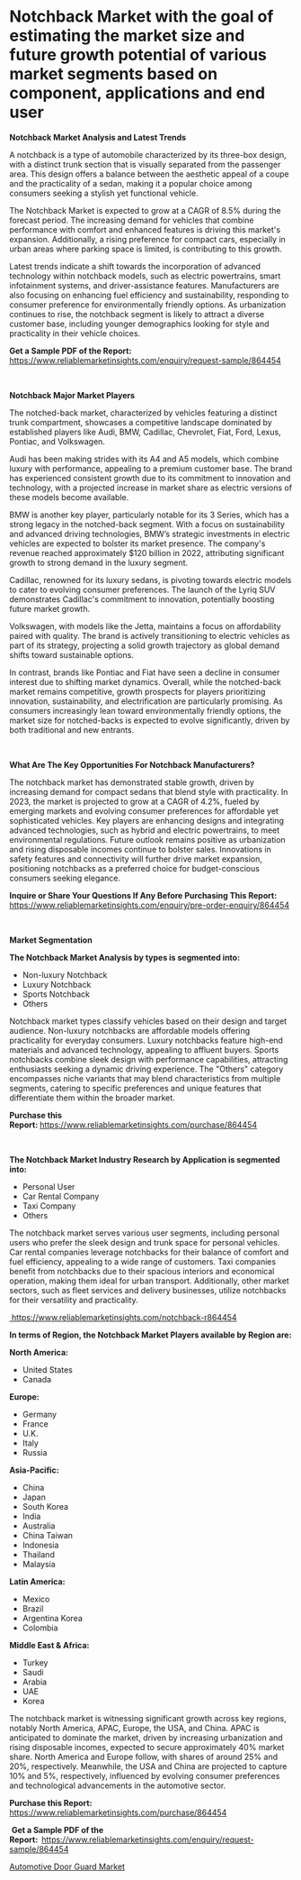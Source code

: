 <p><h1>Notchback Market with the goal of estimating the market size and future growth potential of various market segments based on component, applications and end user</h1></p><p><strong>Notchback Market Analysis and Latest Trends</strong></p>
<p><p>A notchback is a type of automobile characterized by its three-box design, with a distinct trunk section that is visually separated from the passenger area. This design offers a balance between the aesthetic appeal of a coupe and the practicality of a sedan, making it a popular choice among consumers seeking a stylish yet functional vehicle.</p><p>The Notchback Market is expected to grow at a CAGR of 8.5% during the forecast period. The increasing demand for vehicles that combine performance with comfort and enhanced features is driving this market's expansion. Additionally, a rising preference for compact cars, especially in urban areas where parking space is limited, is contributing to this growth.</p><p>Latest trends indicate a shift towards the incorporation of advanced technology within notchback models, such as electric powertrains, smart infotainment systems, and driver-assistance features. Manufacturers are also focusing on enhancing fuel efficiency and sustainability, responding to consumer preference for environmentally friendly options. As urbanization continues to rise, the notchback segment is likely to attract a diverse customer base, including younger demographics looking for style and practicality in their vehicle choices.</p></p>
<p><strong>Get a Sample PDF of the Report:&nbsp;</strong> <a href="https://www.reliablemarketinsights.com/enquiry/request-sample/864454?utm_campaign=2891&utm_medium=2&utm_source=Github&utm_content=ia&utm_term=30032025&utm_id=notchback">https://www.reliablemarketinsights.com/enquiry/request-sample/864454</a></p>
<p>&nbsp;</p>
<p><strong>Notchback Major Market Players</strong></p>
<p><p>The notched-back market, characterized by vehicles featuring a distinct trunk compartment, showcases a competitive landscape dominated by established players like Audi, BMW, Cadillac, Chevrolet, Fiat, Ford, Lexus, Pontiac, and Volkswagen. </p><p>Audi has been making strides with its A4 and A5 models, which combine luxury with performance, appealing to a premium customer base. The brand has experienced consistent growth due to its commitment to innovation and technology, with a projected increase in market share as electric versions of these models become available.</p><p>BMW is another key player, particularly notable for its 3 Series, which has a strong legacy in the notched-back segment. With a focus on sustainability and advanced driving technologies, BMW’s strategic investments in electric vehicles are expected to bolster its market presence. The company's revenue reached approximately $120 billion in 2022, attributing significant growth to strong demand in the luxury segment.</p><p>Cadillac, renowned for its luxury sedans, is pivoting towards electric models to cater to evolving consumer preferences. The launch of the Lyriq SUV demonstrates Cadillac's commitment to innovation, potentially boosting future market growth.</p><p>Volkswagen, with models like the Jetta, maintains a focus on affordability paired with quality. The brand is actively transitioning to electric vehicles as part of its strategy, projecting a solid growth trajectory as global demand shifts toward sustainable options.</p><p>In contrast, brands like Pontiac and Fiat have seen a decline in consumer interest due to shifting market dynamics. Overall, while the notched-back market remains competitive, growth prospects for players prioritizing innovation, sustainability, and electrification are particularly promising. As consumers increasingly lean toward environmentally friendly options, the market size for notched-backs is expected to evolve significantly, driven by both traditional and new entrants.</p></p>
<p>&nbsp;</p>
<p><strong>What Are The Key Opportunities For Notchback Manufacturers?</strong></p>
<p><p>The notchback market has demonstrated stable growth, driven by increasing demand for compact sedans that blend style with practicality. In 2023, the market is projected to grow at a CAGR of 4.2%, fueled by emerging markets and evolving consumer preferences for affordable yet sophisticated vehicles. Key players are enhancing designs and integrating advanced technologies, such as hybrid and electric powertrains, to meet environmental regulations. Future outlook remains positive as urbanization and rising disposable incomes continue to bolster sales. Innovations in safety features and connectivity will further drive market expansion, positioning notchbacks as a preferred choice for budget-conscious consumers seeking elegance.</p></p>
<p><strong>Inquire or Share Your Questions If Any Before Purchasing This Report:</strong> <a href="https://www.reliablemarketinsights.com/enquiry/pre-order-enquiry/864454?utm_campaign=2891&utm_medium=2&utm_source=Github&utm_content=ia&utm_term=30032025&utm_id=notchback">https://www.reliablemarketinsights.com/enquiry/pre-order-enquiry/864454</a></p>
<p>&nbsp;</p>
<p><strong>Market Segmentation</strong></p>
<p><strong>The Notchback Market Analysis by types is segmented into:</strong></p>
<p><ul><li>Non-luxury Notchback</li><li>Luxury Notchback</li><li>Sports Notchback</li><li>Others</li></ul></p>
<p><p>Notchback market types classify vehicles based on their design and target audience. Non-luxury notchbacks are affordable models offering practicality for everyday consumers. Luxury notchbacks feature high-end materials and advanced technology, appealing to affluent buyers. Sports notchbacks combine sleek design with performance capabilities, attracting enthusiasts seeking a dynamic driving experience. The "Others" category encompasses niche variants that may blend characteristics from multiple segments, catering to specific preferences and unique features that differentiate them within the broader market.</p></p>
<p><strong>Purchase this Report:&nbsp;</strong><a href="https://www.reliablemarketinsights.com/purchase/864454?utm_campaign=2891&utm_medium=2&utm_source=Github&utm_content=ia&utm_term=30032025&utm_id=notchback">https://www.reliablemarketinsights.com/purchase/864454</a></p>
<p>&nbsp;</p>
<p><strong>The Notchback Market Industry Research by Application is segmented into:</strong></p>
<p><ul><li>Personal User</li><li>Car Rental Company</li><li>Taxi Company</li><li>Others</li></ul></p>
<p><p>The notchback market serves various user segments, including personal users who prefer the sleek design and trunk space for personal vehicles. Car rental companies leverage notchbacks for their balance of comfort and fuel efficiency, appealing to a wide range of customers. Taxi companies benefit from notchbacks due to their spacious interiors and economical operation, making them ideal for urban transport. Additionally, other market sectors, such as fleet services and delivery businesses, utilize notchbacks for their versatility and practicality.</p></p>
<p><a href="https://www.reliablemarketinsights.com/notchback-r864454?utm_campaign=2891&utm_medium=2&utm_source=Github&utm_content=ia&utm_term=30032025&utm_id=notchback">&nbsp;https://www.reliablemarketinsights.com/notchback-r864454</a></p>
<p><strong>In terms of Region, the Notchback Market Players available by Region are:</strong></p>
<p>
    <p> <strong> North America: </strong>
        <ul>
            <li>United States</li>
            <li>Canada</li>
        </ul>
        </p> 
    <p> <strong> Europe: </strong>
        <ul>
            <li>Germany</li>
            <li>France</li>
            <li>U.K.</li>
            <li>Italy</li>
            <li>Russia</li>
        </ul>
        </p> 
    <p> <strong> Asia-Pacific: </strong>
        <ul>
            <li>China</li>
            <li>Japan</li>
            <li>South Korea</li>
            <li>India</li>
            <li>Australia</li>
            <li>China Taiwan</li>
            <li>Indonesia</li>
            <li>Thailand</li>
            <li>Malaysia</li>
        </ul>
        </p> 
    <p> <strong> Latin America: </strong>
        <ul>
            <li>Mexico</li>
            <li>Brazil</li>
            <li>Argentina Korea</li>
            <li>Colombia</li>
        </ul>
        </p> 
    <p> <strong> Middle East & Africa: </strong>
        <ul>
            <li>Turkey</li>
            <li>Saudi</li>
            <li>Arabia</li>
            <li>UAE</li>
            <li>Korea</li>
        </ul>
    </p>
    </p>
<p><p>The notchback market is witnessing significant growth across key regions, notably North America, APAC, Europe, the USA, and China. APAC is anticipated to dominate the market, driven by increasing urbanization and rising disposable incomes, expected to secure approximately 40% market share. North America and Europe follow, with shares of around 25% and 20%, respectively. Meanwhile, the USA and China are projected to capture 10% and 5%, respectively, influenced by evolving consumer preferences and technological advancements in the automotive sector.</p></p>
<p><strong>Purchase this Report: </strong><a href="https://www.reliablemarketinsights.com/purchase/864454?utm_campaign=2891&utm_medium=2&utm_source=Github&utm_content=ia&utm_term=30032025&utm_id=notchback">https://www.reliablemarketinsights.com/purchase/864454</a></p>
<p>&nbsp;<strong>Get a Sample PDF of the Report:&nbsp;&nbsp;</strong><a href="https://www.reliablemarketinsights.com/enquiry/request-sample/864454?utm_campaign=2891&utm_medium=2&utm_source=Github&utm_content=ia&utm_term=30032025&utm_id=notchback">https://www.reliablemarketinsights.com/enquiry/request-sample/864454</a></p>
<p><strong></strong></p>
<p><p><a href="https://github.com/shewlisapsai/Market-Research-Report-List-1/blob/main/automotive-door-guard-market.md?utm_campaign=2891&utm_medium=2&utm_source=Github&utm_content=ia&utm_term=30032025&utm_id=notchback">Automotive Door Guard Market</a></p></p>